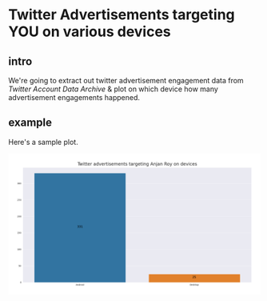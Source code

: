 # Twitter Advertisements targeting YOU on various devices

## intro

We're going to extract out twitter advertisement engagement data from _Twitter Account Data Archive_ & plot on which device how many advertisement engagements happened.

## example

Here's a sample plot.

![twitterAdsTargetingAnjan_RoyOnDevices](../plots/twitterAdsTargetingAnjan_RoyOnDevices.png)
